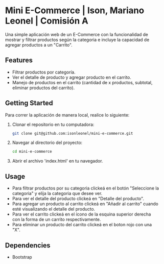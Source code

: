 # Mini E-Commerce | Ison, Mariano Leonel | Comisión A

Una simple aplicación web de un E-Commerce con la funcionalidad de mostrar y filtrar productos según la categoria e incluye la capacidad de agregar productos a un "Carrito".

## Features

- Filtrar productos por categoría.
- Ver el detalle de producto y agregar producto en el carrito.
- Manejo de productos en el carrito (cantidad de x productos, subtotal, eliminar productos del carrito).

## Getting Started

Para correr la aplicación de manera local, realice lo siguiente:

1. Clonar el repositorio en tu computadora:

   ```bash
   git clone git@github.com:isonleonel/mini-e-commerce.git
   ```
2. Navegar al directorio del proyecto:

   ```bash
   cd mini-e-commerce
   ```
3. Abrir el archivo 'index.html' en tu navegador.

## Usage

- Para filtrar productos por su categoria clickeá en el botón "Seleccione la categoria" y elija la categoria que desee ver.
- Para ver el detalle del producto clickeá en "Detalle del producto".
- Para agregar un producto al carrito clickeá en "Añadir al carrito" cuando esté visualizando el detalle del producto.
- Para ver el carrito clickeá en el ícono de la esquina superior derecha con la forma de un carrito respectivamente.
- Para eliminar un producto del carrito clickeá en el boton rojo con una "X".

## Dependencies

- Bootstrap

